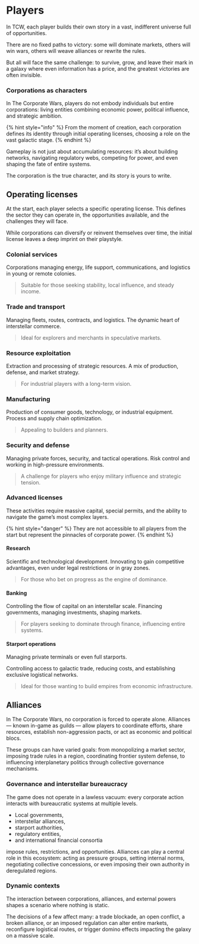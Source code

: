 # Players

In TCW, each player builds their own story in a vast, indifferent universe full of opportunities.

There are no fixed paths to victory: some will dominate markets, others will win wars, others will weave alliances or rewrite the rules.

But all will face the same challenge: to survive, grow, and leave their mark in a galaxy where even information has a price, and the greatest victories are often invisible.

### Corporations as characters

In The Corporate Wars, players do not embody individuals but entire corporations: living entities combining economic power, political influence, and strategic ambition.

{% hint style="info" %}
From the moment of creation, each corporation defines its identity through initial operating licenses, choosing a role on the vast galactic stage.
{% endhint %}

Gameplay is not just about accumulating resources: it’s about building networks, navigating regulatory webs, competing for power, and even shaping the fate of entire systems.

The corporation is the true character, and its story is yours to write.

## Operating licenses

At the start, each player selects a specific operating license. This defines the sector they can operate in, the opportunities available, and the challenges they will face.

While corporations can diversify or reinvent themselves over time, the initial license leaves a deep imprint on their playstyle.

### Colonial services

Corporations managing energy, life support, communications, and logistics in young or remote colonies.

> Suitable for those seeking stability, local influence, and steady income.

### Trade and transport

Managing fleets, routes, contracts, and logistics. The dynamic heart of interstellar commerce.

> Ideal for explorers and merchants in speculative markets.

### Resource exploitation

Extraction and processing of strategic resources. A mix of production, defense, and market strategy.

> For industrial players with a long-term vision.

### Manufacturing

Production of consumer goods, technology, or industrial equipment. Process and supply chain optimization.

> Appealing to builders and planners.

### Security and defense

Managing private forces, security, and tactical operations. Risk control and working in high-pressure environments.

> A challenge for players who enjoy military influence and strategic tension.

### Advanced licenses

These activities require massive capital, special permits, and the ability to navigate the game’s most complex layers.

{% hint style="danger" %}
They are not accessible to all players from the start but represent the pinnacles of corporate power.
{% endhint %}

#### Research

Scientific and technological development. Innovating to gain competitive advantages, even under legal restrictions or in gray zones.

> For those who bet on progress as the engine of dominance.

#### Banking

Controlling the flow of capital on an interstellar scale. Financing governments, managing investments, shaping markets.

> For players seeking to dominate through finance, influencing entire systems.

#### Starport operations

Managing private terminals or even full starports.

Controlling access to galactic trade, reducing costs, and establishing exclusive logistical networks.

> Ideal for those wanting to build empires from economic infrastructure.

## Alliances

In The Corporate Wars, no corporation is forced to operate alone. Alliances — known in-game as guilds — allow players to coordinate efforts, share resources, establish non-aggression pacts, or act as economic and political blocs.

These groups can have varied goals: from monopolizing a market sector, imposing trade rules in a region, coordinating frontier system defense, to influencing interplanetary politics through collective governance mechanisms.

### Governance and interstellar bureaucracy

The game does not operate in a lawless vacuum: every corporate action interacts with bureaucratic systems at multiple levels.

* Local governments,
* interstellar alliances,
* starport authorities,
* regulatory entities,
* and international financial consortia

impose rules, restrictions, and opportunities. Alliances can play a central role in this ecosystem: acting as pressure groups, setting internal norms, negotiating collective concessions, or even imposing their own authority in deregulated regions.

### Dynamic contexts

The interaction between corporations, alliances, and external powers shapes a scenario where nothing is static.

The decisions of a few affect many: a trade blockade, an open conflict, a broken alliance, or an imposed regulation can alter entire markets, reconfigure logistical routes, or trigger domino effects impacting the galaxy on a massive scale.

